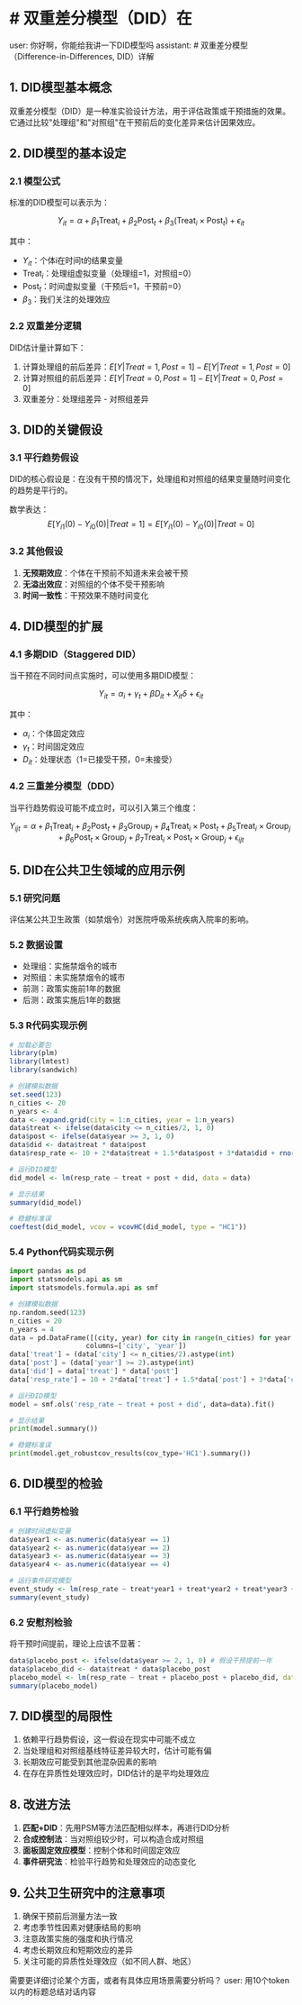 # # 双重差分模型（DID）在

user: 你好啊，你能给我讲一下DID模型吗
assistant: # 双重差分模型（Difference-in-Differences, DID）详解

## 1. DID模型基本概念

双重差分模型（DID）是一种准实验设计方法，用于评估政策或干预措施的效果。它通过比较"处理组"和"对照组"在干预前后的变化差异来估计因果效应。

## 2. DID模型的基本设定

### 2.1 模型公式

标准的DID模型可以表示为：

$$
Y_{it} = \alpha + \beta_1 \text{Treat}_i + \beta_2 \text{Post}_t + \beta_3 (\text{Treat}_i \times \text{Post}_t) + \epsilon_{it}
$$

其中：
- $Y_{it}$：个体i在时间t的结果变量
- $\text{Treat}_i$：处理组虚拟变量（处理组=1，对照组=0）
- $\text{Post}_t$：时间虚拟变量（干预后=1，干预前=0）
- $\beta_3$：我们关注的处理效应

### 2.2 双重差分逻辑

DID估计量计算如下：

1. 计算处理组的前后差异：$E[Y|Treat=1,Post=1] - E[Y|Treat=1,Post=0]$
2. 计算对照组的前后差异：$E[Y|Treat=0,Post=1] - E[Y|Treat=0,Post=0]$
3. 双重差分：处理组差异 - 对照组差异

## 3. DID的关键假设

### 3.1 平行趋势假设

DID的核心假设是：在没有干预的情况下，处理组和对照组的结果变量随时间变化的趋势是平行的。

数学表达：
$$
E[Y_{i1}(0) - Y_{i0}(0)|Treat=1] = E[Y_{i1}(0) - Y_{i0}(0)|Treat=0]
$$

### 3.2 其他假设

1. **无预期效应**：个体在干预前不知道未来会被干预
2. **无溢出效应**：对照组的个体不受干预影响
3. **时间一致性**：干预效果不随时间变化

## 4. DID模型的扩展

### 4.1 多期DID（Staggered DID）

当干预在不同时间点实施时，可以使用多期DID模型：

$$
Y_{it} = \alpha_i + \gamma_t + \beta D_{it} + X_{it}\delta + \epsilon_{it}
$$

其中：
- $\alpha_i$：个体固定效应
- $\gamma_t$：时间固定效应
- $D_{it}$：处理状态（1=已接受干预，0=未接受）

### 4.2 三重差分模型（DDD）

当平行趋势假设可能不成立时，可以引入第三个维度：

$$
Y_{ijt} = \alpha + \beta_1 \text{Treat}_i + \beta_2 \text{Post}_t + \beta_3 \text{Group}_j + \beta_4 \text{Treat}_i \times \text{Post}_t + \beta_5 \text{Treat}_i \times \text{Group}_j + \beta_6 \text{Post}_t \times \text{Group}_j + \beta_7 \text{Treat}_i \times \text{Post}_t \times \text{Group}_j + \epsilon_{ijt}
$$

## 5. DID在公共卫生领域的应用示例

### 5.1 研究问题

评估某公共卫生政策（如禁烟令）对医院呼吸系统疾病入院率的影响。

### 5.2 数据设置

- 处理组：实施禁烟令的城市
- 对照组：未实施禁烟令的城市
- 前测：政策实施前1年的数据
- 后测：政策实施后1年的数据

### 5.3 R代码实现示例

```r
# 加载必要包
library(plm)
library(lmtest)
library(sandwich)

# 创建模拟数据
set.seed(123)
n_cities <- 20
n_years <- 4
data <- expand.grid(city = 1:n_cities, year = 1:n_years)
data$treat <- ifelse(data$city <= n_cities/2, 1, 0)
data$post <- ifelse(data$year >= 3, 1, 0)
data$did <- data$treat * data$post
data$resp_rate <- 10 + 2*data$treat + 1.5*data$post + 3*data$did + rnorm(nrow(data), 0, 1)

# 运行DID模型
did_model <- lm(resp_rate ~ treat + post + did, data = data)

# 显示结果
summary(did_model)

# 稳健标准误
coeftest(did_model, vcov = vcovHC(did_model, type = "HC1"))
```

### 5.4 Python代码实现示例

```python
import pandas as pd
import statsmodels.api as sm
import statsmodels.formula.api as smf

# 创建模拟数据
np.random.seed(123)
n_cities = 20
n_years = 4
data = pd.DataFrame([(city, year) for city in range(n_cities) for year in range(n_years)],
                   columns=['city', 'year'])
data['treat'] = (data['city'] <= n_cities/2).astype(int)
data['post'] = (data['year'] >= 2).astype(int)
data['did'] = data['treat'] * data['post']
data['resp_rate'] = 10 + 2*data['treat'] + 1.5*data['post'] + 3*data['did'] + np.random.normal(0, 1, len(data))

# 运行DID模型
model = smf.ols('resp_rate ~ treat + post + did', data=data).fit()

# 显示结果
print(model.summary())

# 稳健标准误
print(model.get_robustcov_results(cov_type='HC1').summary())
```

## 6. DID模型的检验

### 6.1 平行趋势检验

```r
# 创建时间虚拟变量
data$year1 <- as.numeric(data$year == 1)
data$year2 <- as.numeric(data$year == 2)
data$year3 <- as.numeric(data$year == 3)
data$year4 <- as.numeric(data$year == 4)

# 运行事件研究模型
event_study <- lm(resp_rate ~ treat*year1 + treat*year2 + treat*year3 + treat*year4, data = data)
summary(event_study)
```

### 6.2 安慰剂检验

将干预时间提前，理论上应该不显著：
```r
data$placebo_post <- ifelse(data$year >= 2, 1, 0) # 假设干预提前一年
data$placebo_did <- data$treat * data$placebo_post
placebo_model <- lm(resp_rate ~ treat + placebo_post + placebo_did, data = data)
summary(placebo_model)
```

## 7. DID模型的局限性

1. 依赖平行趋势假设，这一假设在现实中可能不成立
2. 当处理组和对照组基线特征差异较大时，估计可能有偏
3. 长期效应可能受到其他混杂因素的影响
4. 在存在异质性处理效应时，DID估计的是平均处理效应

## 8. 改进方法

1. **匹配+DID**：先用PSM等方法匹配相似样本，再进行DID分析
2. **合成控制法**：当对照组较少时，可以构造合成对照组
3. **面板固定效应模型**：控制个体和时间固定效应
4. **事件研究法**：检验平行趋势和处理效应的动态变化

## 9. 公共卫生研究中的注意事项

1. 确保干预前后测量方法一致
2. 考虑季节性因素对健康结局的影响
3. 注意政策实施的强度和执行情况
4. 考虑长期效应和短期效应的差异
5. 关注可能的异质性处理效应（如不同人群、地区）

需要更详细讨论某个方面，或者有具体应用场景需要分析吗？
user: 用10个token以内的标题总结对话内容
